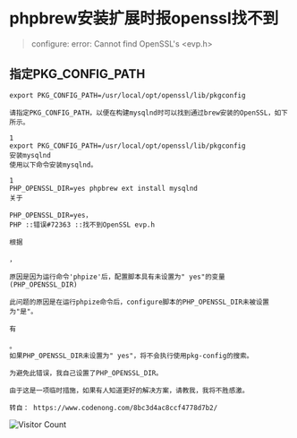 # phpbrew安装扩展时报openssl找不到
> configure: error: Cannot find OpenSSL's <evp.h>

## 指定PKG_CONFIG_PATH
```
export PKG_CONFIG_PATH=/usr/local/opt/openssl/lib/pkgconfig
```



```
请指定PKG_CONFIG_PATH，以便在构建mysqlnd时可以找到通过brew安装的OpenSSL，如下所示。

1
export PKG_CONFIG_PATH=/usr/local/opt/openssl/lib/pkgconfig
安装mysqlnd
使用以下命令安装mysqlnd。

1
PHP_OPENSSL_DIR=yes phpbrew ext install mysqlnd
关于

PHP_OPENSSL_DIR=yes，
PHP ::错误#72363 ::找不到OpenSSL evp.h

根据

，

原因是因为运行命令'phpize'后，配置脚本具有未设置为" yes"的变量(PHP_OPENSSL_DIR)

此问题的原因是在运行phpize命令后，configure脚本的PHP_OPENSSL_DIR未被设置为"是"。

有

。
如果PHP_OPENSSL_DIR未设置为" yes"，将不会执行使用pkg-config的搜索。

为避免此错误，我自己设置了PHP_OPENSSL_DIR。

由于这是一项临时措施，如果有人知道更好的解决方案，请教我，我将不胜感激。

转自： https://www.codenong.com/8bc3d4ac8ccf4778d7b2/
```

![Visitor Count](https://profile-counter.glitch.me/liuyibao/count.svg)